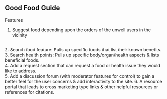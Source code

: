 Good Food Guide
----
Features
<br>
1. Suggest food depending upon the orders of the unwell users in the vicinity
<br>
2. Search food feature: Pulls up specific foods that list their known benefits.
<br>
3. Search health points: Pulls up specific body/organ/health aspects & lists beneficial foods.
<br>
4. Add a request section that can request a food or health issue they would like to address.
<br>
5. Add a discussion forum (with moderator features for control) to gain a better feel for the user concerns & add interactivity to the site.
6. A resource portal that leads to cross marketing type links & other helpful resources or references for citations.
